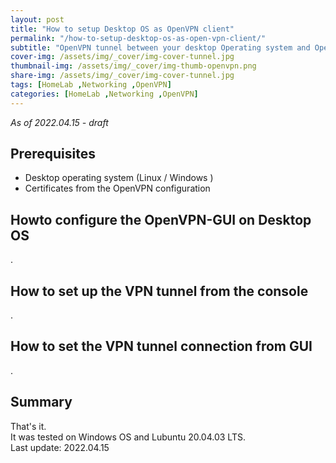 ```yaml
---
layout: post
title: "How to setup Desktop OS as OpenVPN client"
permalink: "/how-to-setup-desktop-os-as-open-vpn-client/"
subtitle: "OpenVPN tunnel between your desktop Operating system and OpenVPN server"
cover-img: /assets/img/_cover/img-cover-tunnel.jpg
thumbnail-img: /assets/img/_cover/img-thumb-openvpn.png
share-img: /assets/img/_cover/img-cover-tunnel.jpg
tags: [HomeLab ,Networking ,OpenVPN]
categories: [HomeLab ,Networking ,OpenVPN]
---
```

*As of 2022.04.15 - draft*

## Prerequisites
+ Desktop operating system (Linux / Windows )
+ Certificates from the OpenVPN configuration

## Howto configure the OpenVPN-GUI on Desktop OS
.

## How to set up the VPN tunnel from the console
.

## How to set the VPN tunnel connection from GUI
.

## Summary
That's it.<br>
It was tested on Windows OS and Lubuntu 20.04.03 LTS.<br>
Last update: 2022.04.15